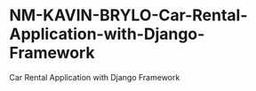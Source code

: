 # NM-KAVIN-BRYLO-Car-Rental-Application-with-Django-Framework
Car Rental Application with Django Framework
